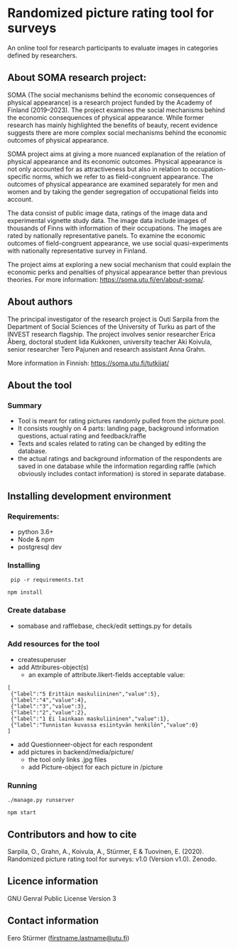 # Randomized picture rating tool for surveys
An online tool for research participants to evaluate images in categories defined by researchers.

## About SOMA research project:

SOMA (The social mechanisms behind the economic consequences of physical appearance) is a research project funded by the Academy of Finland (2019–2023). The project examines the social mechanisms behind the economic consequences of physical appearance. While former research has mainly highlighted the benefits of beauty, recent evidence suggests there are more complex social mechanisms behind the economic outcomes of physical appearance.

SOMA project aims at giving a more nuanced explanation of the relation of physical appearance and its economic outcomes. Physical appearance is not only accounted for as attractiveness but also in relation to occupation-specific norms, which we refer to as field-congruent appearance. The outcomes of physical appearance are examined separately for men and women and by taking the gender segregation of occupational fields into account.

The data consist of public image data, ratings of the image data and experimental vignette study data. The image data include images of thousands of Finns with information of their occupations. The images are rated by nationally representative panels. To examine the economic outcomes of field-congruent appearance, we use social quasi-experiments with nationally representative survey in Finland.

The project aims at exploring a new social mechanism that could explain the economic perks and penalties of physical appearance better than previous theories. For more information: https://soma.utu.fi/en/about-soma/.

## About authors

The principal investigator of the research project is Outi Sarpila from the Department of Social Sciences of the University of Turku as part of the INVEST research flagship. The project involves senior researcher Erica Åberg, doctoral student Iida Kukkonen, university teacher Aki Koivula, senior researcher Tero Pajunen and research assistant Anna Grahn.

More information in Finnish: https://soma.utu.fi/tutkijat/

## About the tool
### Summary
- Tool is meant for rating pictures randomly pulled from the picture pool.
- It consists roughly on 4 parts: landing page, background information questions, actual rating and feedback/raffle
- Texts and scales related to rating can be changed by editing the database.
- the actual ratings and background information of the respondents are saved in one database while the information regarding raffle (which obviously includes contact information) is stored in separate database.

## Installing development environment
### Requirements:
 - python 3.6+
 - Node & npm
 - postgresql dev
### Installing

```
 pip -r requirements.txt
 ```
 
 ```
 npm install
 ```
 
### Create database
 - somabase and rafflebase, check/edit settings.py for details
### Add resources for the tool
 - createsuperuser
 - add Attribures-object(s)
   - an example of attribute.likert-fields acceptable value:
 ```
 [
  {"label":"5 Erittäin maskuliininen","value":5},
  {"label":"4","value":4},
  {"label":"3","value":3},
  {"label":"2","value":2},
  {"label":"1 Ei lainkaan maskuliininen","value":1},
  {"label":"Tunnistan kuvassa esiintyvän henkilön","value":0}
 ]
```
 - add Questionneer-object for each respondent
 - add pictures in backend/media/picture/
   - the tool only links .jpg files
   - add Picture-object for each picture in /picture
   
### Running
 
 ```
 ./manage.py runserver
 ```
 
 ```
 npm start
 ```

## Contributors and how to cite

Sarpila, O., Grahn, A., Koivula, A., Stürmer, E & Tuovinen, E. (2020). Randomized picture rating tool for surveys: v1.0 (Version v1.0). Zenodo.

## Licence information

GNU Genral Public License Version 3

## Contact information

Eero Stürmer (firstname.lastname@utu.fi)
